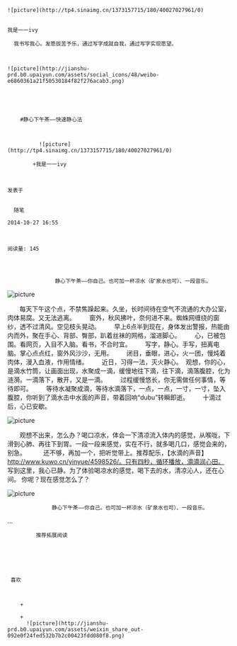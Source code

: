 
    
  
    ![picture](http://tp4.sinaimg.cn/1373157715/180/40027027961/0)
    

    我是一一ivy
  
      我书写我心。发愿拔苦予乐，通过写字成就自我，通过写字实现愿望。

  
  
    ![picture](http://jianshu-prd.b0.upaiyun.com/assets/social_icons/48/weibo-e6860361a21f50530184f82f276acab3.png)
  


    
      
        #静心下午茶——快速静心法
        
          
            
              ![picture](http://tp4.sinaimg.cn/1373157715/180/40027027961/0)
            
            +我是一一ivy
        
        
    
    发表于 

    
      随笔

    2014-10-27 16:55

    

    阅读量: 145
  


        
                   静心下午茶——你自己。也可加一杯凉水（矿泉水也可）、一段音乐。
  


![picture](http://upload-images.jianshu.io/upload_images/71558-59041bee8895df9d.jpg?imageView2/2/w/1240/q/100)

         每天下午这个点，不禁焦躁起来。久坐，长时间待在空气不流通的大办公室，肉体易腐。又无法逃离。
         窗外，秋风拂叶，奈何进不来。蜘蛛网缠绕的窗纱，透不过清风。空见枝头晃动。
         早上6点半到现在，身体发出警报，热能由内而外，聚在手心、背部、臀部，趴着丝袜的网格，溜进脚心。
         心，已被包围。看网页，入目不入脑。看书，不合时宜。
         写字，静心。手写，扭离电脑。掌心点点红，窗外风沙沙，无用。
         闭目，垂眼，进心，火一团，慢炖着肉体，漫入血液，作用情绪。
         近日，习得一法，灭火静心。  观想，你的心，是滴水竹筒，让画面出现，水聚成一滴，缓慢地往下滴，往下滴，滴落腹腔，化为涟漪。一滴落下，散开，又是一滴。
         过程缓慢悠长，你无需做任何事情，等待即可。
         等待水凝聚成滴，等待水滴落下，一点，一点，一寸，一寸，坠入腹腔，你听到了滴水击中水面的声音，带着回响“dubu”转瞬即逝。
         十滴过后，心已安歇。
  


![picture](http://upload-images.jianshu.io/upload_images/71558-e3df5dadb2124ff1.jpg?imageView2/2/w/1240/q/100)

         观想不出来，怎么办？喝口凉水，体会一下清凉流入体内的感觉，从喉咙，下滑到心肺、再往下到胃。一段一段来感觉，实在不行，就多喝几口，感觉会来的，别急。
           还不够，再加一个，把听觉带上。推荐配乐，【水滴的声音】http://www.kuwo.cn/yinyue/4598526/。只有四秒，循环播放，滴滴润心田。
  写到这里，我心已静。为了体验喝凉水的感觉，喝下去的水，清凉沁人，还在心间。
  你呢？现在感觉怎么了？
  


![picture](http://upload-images.jianshu.io/upload_images/71558-bb840b68ac8640d0.jpg?imageView2/2/w/1240/q/100)


        
                  静心下午茶——你自己。也可加一杯凉水（矿泉水也可）、一段音乐。     
  ...
      
    
    
      
      
      
          
             推荐拓展阅读
        
      
    
    
      
          
     喜欢

      
      
        +
                  
        +
          ![picture](http://jianshu-prd.b0.upaiyun.com/assets/weixin_share_out-092e0f24fed532b7b2c00423fdd080f8.png)
        
      
    
  


